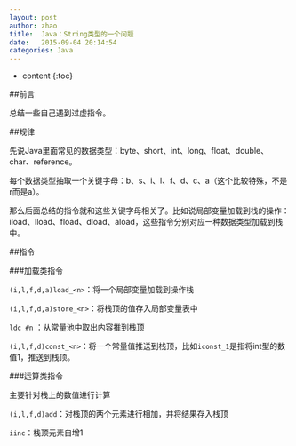 ```yaml
---
layout: post
author: zhao
title:  Java：String类型的一个问题
date:   2015-09-04 20:14:54
categories: Java
---
```


* content
{:toc}


##前言

总结一些自己遇到过虚指令。

##规律

先说Java里面常见的数据类型：byte、short、int、long、float、double、char、reference。

每个数据类型抽取一个关键字母：b、s、i、l、f、d、c、a（这个比较特殊，不是r而是a）。

那么后面总结的指令就和这些关键字母相关了。比如说局部变量加载到栈的操作：iload、lload、fload、dload、aload，这些指令分别对应一种数据类型加载到栈中。

##指令

###加载类指令

`(i,l,f,d,a)load_<n>`：将一个局部变量加载到操作栈

`(i,l,f,d,a)store_<n>`：将栈顶的值存入局部变量表中

`ldc #n` ：从常量池中取出内容推到栈顶

`(i,l,f,d)const_<n>`：将一个常量值推送到栈顶，比如`iconst_1`是指将int型的数值1，推送到栈顶。

###运算类指令

主要针对栈上的数值进行计算

`(i,l,f,d)add`：对栈顶的两个元素进行相加，并将结果存入栈顶

`iinc`：栈顶元素自增1




